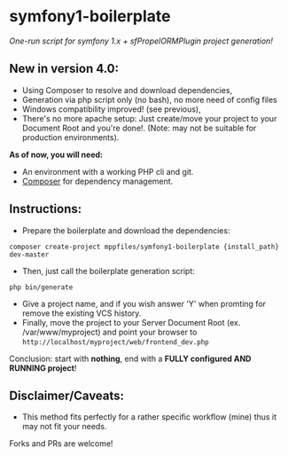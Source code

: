 # symfony1-boilerplate #

*One-run script for symfony 1.x + sfPropelORMPlugin project generation!*

## New in version 4.0:
* Using Composer to resolve and download dependencies,
* Generation via php script only (no bash), no more need of config files
* Windows compatibility improved! (see previous),
* There's no more apache setup: Just create/move your project to your Document Root and you're done!. (Note: may not be suitable for production environments).

**As of now, you will need:**

- An environment with a working PHP cli and git.
- [Composer](http://getcomposer.org/) for dependency management.

## Instructions:

* Prepare the boilerplate and download the dependencies:

```
composer create-project mppfiles/symfony1-boilerplate {install_path} dev-master
```

* Then, just call the boilerplate generation script:

```
php bin/generate
```

* Give a project name, and if you wish answer 'Y' when promting for remove the existing VCS history.
* Finally, move the project to your Server Document Root (ex. /var/www/myproject) and point your browser to `http://localhost/myproject/web/frontend_dev.php`

Conclusion: start with **nothing**, end with a **FULLY configured AND RUNNING project**!

## Disclaimer/Caveats:

- This method fits perfectly for a rather specific workflow (mine) thus it may not fit your needs.

Forks and PRs are welcome!